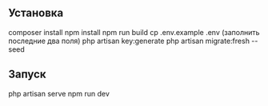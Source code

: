 ## Установка

composer install
npm install
npm run build
cp .env.example .env (заполнить последние два поля)
php artisan key:generate
php artisan migrate:fresh --seed

## Запуск

php artisan serve
npm run dev